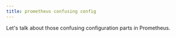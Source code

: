 ```yaml
---
title: prometheus confusing config
---
```


Let's talk about those confusing configuration parts in Prometheus.